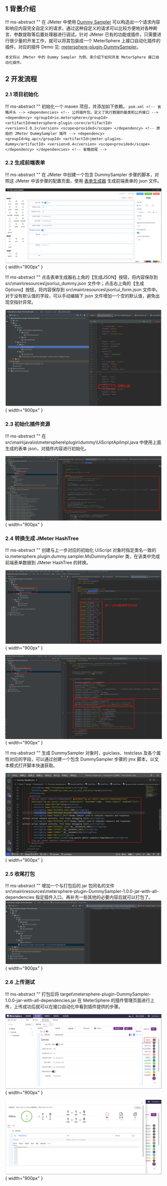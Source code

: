## 1 背景介绍
!!! ms-abstract ""
    在 JMeter 中使用 [Dummy Sampler](https://jmeter-plugins.org/wiki/DummySampler/?utm_source=jmeter&utm_medium=helplink&utm_campaign=DummySampler) 可以构造出一个请求内容和响应内容完全自定义的请求，通过这种自定义的请求可以比较方便地对各种断言、参数提取等后置处理器进行调试。针对 JMeter 已有的功能或插件，只需要进行很少量的开发工作，就可以将其包装成一个 MeterSphere 上接口自动化插件的插件。对应的插件 Demo 见: [metersphere-plugin-DummySampler](https://github.com/metersphere/metersphere-plugin-DummySampler)。 <br>

    本文将以 JMeter 中的 Dummy Sampler 为例，来介绍下如何开发 MeterSphere 接口自动化插件。

## 2 开发流程
### 2.1 项目初始化
!!! ms-abstract ""
    初始化一个 maven 项目，并添加如下依赖。
    ```pom.xml
    <!-- 省略开头 -->
        <dependencies>
            <!-- 公共插件包，定义了执行数据的基类和公共接口 -->
            <dependency>
                <groupId>io.metersphere</groupId>
                <artifactId>metersphere-plugin-core</artifactId>
                <version>1.0.1</version>
                <scope>provided</scope>
            </dependency>
            <!-- 原始的 JMeter DummySampler 插件 -->
            <dependency>
                <groupId>kg.apc</groupId>
                <artifactId>jmeter-plugins-dummy</artifactId>
                <version>0.4</version>
                <scope>provided</scope>
            </dependency>
        </dependencies>
    <!-- 省略结尾 -->
    ```

### 2.2 生成前端表单
!!! ms-abstract ""
    在 JMeter 中创建一个包含 DummySampler 步骤的脚本，对照这 JMeter 中该步骤的配置页面，使用 [表单生成器](http://www.form-create.com/designer/?fr=home) 生成前端表单的 json 文件。<br>

![表单生成器](./img/automation_plugin_dev/表单生成器.png){ width="900px" }

!!! ms-abstract ""
    点击表单生成器右上角的【生成JSON】按钮，将内容保存到 src\main\resources\json\ui_dummy.json 文件中；点击右上角的【生成Options】按钮，将内容保存到 src\main\resources\json\ui_form.json 文件中。对于没有默认值的字段，可以手动编辑下 json 文件增加一个空的默认值，避免出现空指针异常。<br>

![表单生成器](./img/automation_plugin_dev/表单生成器右上角.png){ width="900px" }

### 2.3 初始化插件资源
!!! ms-abstract ""
    在 src\main\java\io\metersphere\plugin\dummy\UiScriptApiImpl.java 中使用上面生成的表单 json，对插件内容进行初始化。<br>

![表单生成器](./img/automation_plugin_dev/初始化插件资源.png){ width="900px" }

### 2.4 转换生成 JMeter HashTree
!!! ms-abstract ""
    创建与上一步对应的初始化 UiScript 对象时指定类名一致的 io.metersphere.plugin.dummy.sampler.MsDummySampler 类，在该类中完成前端表单数据到 JMeter HashTree 的转换。<br>

![表单生成器](./img/automation_plugin_dev/转换生成JMeter_HashTree.png){ width="900px" }

![表单生成器](./img/automation_plugin_dev/转换生成JMeter_HashTree_1.png){ width="900px" }

!!! ms-abstract ""
    生成 DummySampler 对象时，guiclass、testclass 及各个属性对应的字段，可以通过创建一个包含 DummySampler 步骤的 jmx 脚本，以文本模式打开脚本快速获取。<br>

![表单生成器](./img/automation_plugin_dev/转换生成JMeter_HashTree_2.png){ width="900px" }

### 2.5 收尾打包
!!! ms-abstract ""
    增加一个与打包后的 jar 包同名的文件 src\main\resources\metersphere-plugin-DummySampler-1.0.0-jar-with-all-dependencies 指定插件入口。再补充一些其他的必要内容后就可以打包了。<br>
![表单生成器](./img/automation_plugin_dev/收尾打包.png){ width="900px" }

### 2.6 上传测试
!!! ms-abstract ""
    打包后将 target\metersphere-plugin-DummySampler-1.0.0-jar-with-all-dependencies.jar 在 MeterSphere 的插件管理页面进行上传，上传成功后就可以在接口自动化中看到插件提供的步骤。<br>

![表单生成器](./img/automation_plugin_dev/上传测试.png){ width="900px" }

![表单生成器](./img/automation_plugin_dev/上传测试_1.png){ width="900px" }
